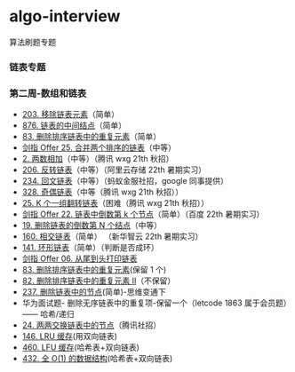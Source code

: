 # algo-interview

算法刷题专题

### 链表专题

### 第二周-数组和链表

- [203. 移除链表元素](https://leetcode-cn.com/problems/remove-linked-list-elements/)（简单）
- [876. 链表的中间结点](https://leetcode-cn.com/problems/middle-of-the-linked-list/)（简单）
- [83. 删除排序链表中的重复元素](https://leetcode-cn.com/problems/remove-duplicates-from-sorted-list/)（简单）
- [剑指 Offer 25. 合并两个排序的链表](https://leetcode-cn.com/problems/he-bing-liang-ge-pai-xu-de-lian-biao-lcof/)（中等）
- [2. 两数相加](https://leetcode-cn.com/problems/add-two-numbers/)（中等）（腾讯 wxg 21th 秋招）
- [206. 反转链表](https://leetcode-cn.com/problems/reverse-linked-list/)（中等）（阿里云存储 22th 暑期实习）
- [234. 回文链表](https://leetcode-cn.com/problems/palindrome-linked-list/)（中等）（蚂蚁金服社招，google 同事提供）
- [328. 奇偶链表](https://leetcode-cn.com/problems/odd-even-linked-list/)（中等（腾讯 wxg 21th 秋招））
- [25. K 个一组翻转链表](https://leetcode-cn.com/problems/reverse-nodes-in-k-group/)（困难（腾讯 wxg 21th 秋招））
- [剑指 Offer 22. 链表中倒数第 k 个节点](https://leetcode-cn.com/problems/lian-biao-zhong-dao-shu-di-kge-jie-dian-lcof/)（简单）（百度 22th 暑期实习）
- [19. 删除链表的倒数第 N 个结点](https://leetcode-cn.com/problems/remove-nth-node-from-end-of-list/)（中等）
- [160. 相交链表](https://leetcode-cn.com/problems/intersection-of-two-linked-lists/)（简单） （新华智云 22th 暑期实习）
- [141. 环形链表](https://leetcode-cn.com/problems/linked-list-cycle/)（简单）（判断是否成环）
- [剑指 Offer 06. 从尾到头打印链表](https://leetcode.cn/problems/cong-wei-dao-tou-da-yin-lian-biao-lcof/)
- [83. 删除排序链表中的重复元素](https://leetcode.cn/problems/remove-duplicates-from-sorted-list/)(保留 1 个)
- [82. 删除排序链表中的重复元素 II](https://leetcode.cn/problems/remove-duplicates-from-sorted-list-ii/)（不保留）
- [237. 删除链表中的节点](https://leetcode.cn/problems/delete-node-in-a-linked-list/)(简单)-思维变通下
- 华为面试题- 删除无序链表中的重复项-保留一个（letcode 1863 属于会员题）—— 哈希/递归
- [24. 两两交换链表中的节点](https://leetcode.cn/problems/swap-nodes-in-pairs/)（腾讯社招）
- [146. LRU 缓存](https://leetcode.cn/problems/lru-cache/)(用双向链表)
- [460. LFU 缓存](https://leetcode.cn/problems/lfu-cache/)(哈希表+双向链表)
- [432. 全 O(1) 的数据结构](https://leetcode.cn/problems/all-oone-data-structure/)(哈希表+双向链表)
